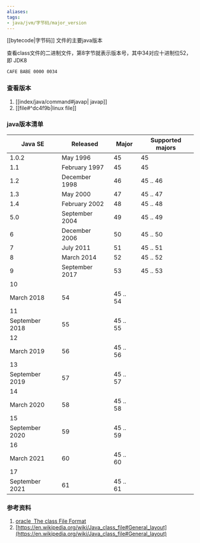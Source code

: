 ```yaml
---
aliases: 
tags:
- java/jvm/字节码/major_version
---
```

[[bytecode|字节码]] 文件的主要java版本

查看class文件的二进制文件，第8字节就表示版本号，其中34对应十进制位52，即 JDK8
```txt
CAFE BABE 0000 0034
```

### 查看版本
1. [[index/java/command#javap| javap]]
2.  [[file#^dc4f9b|linux file]]

### java版本清单
|Java SE       |Released      |Major   |Supported majors|
|--------------|--------------|--------|----------------|
|1.0.2         |May 1996      |45      |45              |
|1.1           |February 1997 |45      |45              |
|1.2           |December 1998 |46      |45 .. 46        |
|1.3           |May 2000      |47      |45 .. 47        |
|1.4           |February 2002 |48      |45 .. 48        |
|5.0           |September 2004|49      |45 .. 49        |
|6             |December 2006 |50      |45 .. 50        |
|7             |July 2011     |51      |45 .. 51        |
|8             |March 2014    |52      |45 .. 52        |
|9             |September 2017|53      |45 .. 53        |
|10            |              |        |                |
|March 2018    |54            |45 .. 54|                |
|11            |              |        |                |
|September 2018|55            |45 .. 55|                |
|12            |              |        |                |
|March 2019    |56            |45 .. 56|                |
|13            |              |        |                |
|September 2019|57            |45 .. 57|                |
|14            |              |        |                |
|March 2020    |58            |45 .. 58|                |
|15            |              |        |                |
|September 2020|59            |45 .. 59|                |
|16            |              |        |                |
|March 2021    |60            |45 .. 60|                |
|17            |              |        |                |
|September 2021|61            |45 .. 61|                |

### 参考资料
1. [oracle  The class File Format](https://docs.oracle.com/javase/specs/jvms/se17/html/jvms-4.html#jvms-4.1-200-B.2)
2. [https://en.wikipedia.org/wiki/Java_class_file#General_layout](https://en.wikipedia.org/wiki/Java_class_file#General_layout)